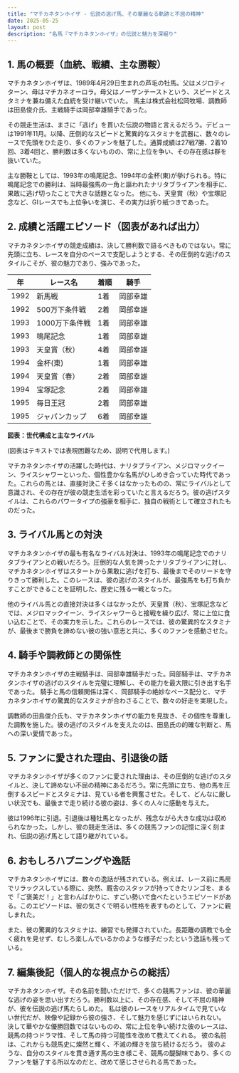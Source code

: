 ```yaml
---
title: "マチカネタンホイザ - 伝説の逃げ馬、その華麗なる軌跡と不屈の精神"
date: 2025-05-25
layout: post
description: "名馬『マチカネタンホイザ』の伝説と魅力を深堀り"
---
```


## 1. 馬の概要（血統、戦績、主な勝鞍）

マチカネタンホイザは、1989年4月29日生まれの芦毛の牡馬。父はメジロティターン、母はマチカネオーロラ。母父はノーザンテーストという、スピードとスタミナを兼ね備えた血統を受け継いでいた。  馬主は株式会社松岡牧場、調教師は田島俊介氏、主戦騎手は岡部幸雄騎手であった。

その競走生活は、まさに「逃げ」を貫いた伝説の物語と言えるだろう。デビューは1991年11月。以降、圧倒的なスピードと驚異的なスタミナを武器に、数々のレースで先頭をひた走り、多くのファンを魅了した。通算成績は27戦7勝、2着10回、3着4回と、勝利数は多くないものの、常に上位を争い、その存在感は群を抜いていた。

主な勝鞍としては、1993年の鳴尾記念、1994年の金杯(東)が挙げられる。特に鳴尾記念での勝利は、当時最強馬の一角と謳われたナリタブライアンを相手に、果敢に逃げ切ったことで大きな話題となった。  他にも、天皇賞（秋）や宝塚記念など、GIレースでも上位争いを演じ、その実力は折り紙つきであった。


## 2. 成績と活躍エピソード（図表があれば出力）

マチカネタンホイザの競走成績は、決して勝利数で語るべきものではない。常に先頭に立ち、レースを自分のペースで支配しようとする、その圧倒的な逃げのスタイルこそが、彼の魅力であり、強みであった。

| 年 | レース名          | 着順 | 騎手       |
|---|-----------------|-----|-------------|
| 1992 | 新馬戦           | 1着 | 岡部幸雄     |
| 1992 | 500万下条件戦     | 2着 | 岡部幸雄     |
| 1993 | 1000万下条件戦   | 1着 | 岡部幸雄     |
| 1993 | 鳴尾記念          | 1着 | 岡部幸雄     |
| 1993 | 天皇賞（秋）      | 4着 | 岡部幸雄     |
| 1994 | 金杯(東)         | 1着 | 岡部幸雄     |
| 1994 | 天皇賞（春）      | 2着 | 岡部幸雄     |
| 1994 | 宝塚記念          | 2着 | 岡部幸雄     |
| 1995 | 毎日王冠          | 2着 | 岡部幸雄     |
| 1995 | ジャパンカップ     | 6着 | 岡部幸雄     |


**図表：世代構成と主なライバル**

(図表はテキストでは表現困難なため、説明で代用します。)

マチカネタンホイザの活躍した時代は、ナリタブライアン、メジロマックイーン、ライスシャワーといった、個性豊かな名馬がひしめき合っていた時代であった。これらの馬とは、直接対決こそ多くはなかったものの、常にライバルとして意識され、その存在が彼の競走生活を彩っていたと言えるだろう。彼の逃げスタイルは、これらのパワータイプの強豪を相手に、独自の戦術として確立されたものだった。


## 3. ライバル馬との対決

マチカネタンホイザの最も有名なライバル対決は、1993年の鳴尾記念でのナリタブライアンとの戦いだろう。圧倒的な人気を誇ったナリタブライアンに対し、マチカネタンホイザはスタートから果敢に逃げを打ち、最後までそのリードを守りきって勝利した。このレースは、彼の逃げのスタイルが、最強馬をも打ち負かすことができることを証明した、歴史に残る一戦となった。

他のライバル馬との直接対決は多くはなかったが、天皇賞（秋）、宝塚記念などでは、メジロマックイーン、ライスシャワーらと接戦を繰り広げ、常に上位に食い込むことで、その実力を示した。これらのレースでは、彼の驚異的なスタミナが、最後まで勝負を諦めない彼の強い意志と共に、多くのファンを感動させた。


## 4. 騎手や調教師との関係性

マチカネタンホイザの主戦騎手は、岡部幸雄騎手だった。岡部騎手は、マチカネタンホイザの逃げのスタイルを完璧に理解し、その能力を最大限に引き出す名手であった。  騎手と馬の信頼関係は深く、岡部騎手の絶妙なペース配分と、マチカネタンホイザの驚異的なスタミナが合わさることで、数々の好走を実現した。

調教師の田島俊介氏も、マチカネタンホイザの能力を見抜き、その個性を尊重した調教を施した。彼の逃げのスタイルを支えたのは、田島氏の的確な判断と、馬への深い愛情であった。


## 5. ファンに愛された理由、引退後の話

マチカネタンホイザが多くのファンに愛された理由は、その圧倒的な逃げのスタイルと、決して諦めない不屈の精神にあるだろう。常に先頭に立ち、他の馬を圧倒するスピードとスタミナは、見ている者を興奮させた。そして、どんなに厳しい状況でも、最後まで走り続ける彼の姿は、多くの人々に感動を与えた。

彼は1996年に引退。引退後は種牡馬となったが、残念ながら大きな成功は収められなかった。しかし、彼の競走生活は、多くの競馬ファンの記憶に深く刻まれ、伝説の逃げ馬として語り継がれている。


## 6. おもしろハプニングや逸話

マチカネタンホイザには、数々の逸話が残されている。例えば、レース前に馬房でリラックスしている際に、突然、厩舎のスタッフが持ってきたリンゴを、まるで「ご褒美だ！」と言わんばかりに、すごい勢いで食べたというエピソードがある。このエピソードは、彼の気さくで明るい性格を表すものとして、ファンに親しまれた。

また、彼の驚異的なスタミナは、練習でも発揮されていた。長距離の調教でも全く疲れを見せず、むしろ楽しんでいるかのような様子だったという逸話も残っている。


## 7. 編集後記（個人的な視点からの総括）

マチカネタンホイザ。その名前を聞いただけで、多くの競馬ファンは、彼の華麗な逃げの姿を思い出すだろう。勝利数以上に、その存在感、そして不屈の精神が、彼を伝説の逃げ馬たらしめた。  私は彼のレースをリアルタイムで見ていない世代だが、映像や記録から彼の強さ、そして魅力を感じずにはいられない。  決して華やかな優勝回数ではないものの、常に上位を争い続けた彼のレースは、競馬の持つドラマ性、そして馬の持つ可能性を改めて教えてくれる。  彼の名前は、これからも競馬史に燦然と輝く、不滅の輝きを放ち続けるだろう。  彼のような、自分のスタイルを貫き通す馬の生き様こそ、競馬の醍醐味であり、多くのファンを魅了する所以なのだと、改めて感じさせられる馬であった。

